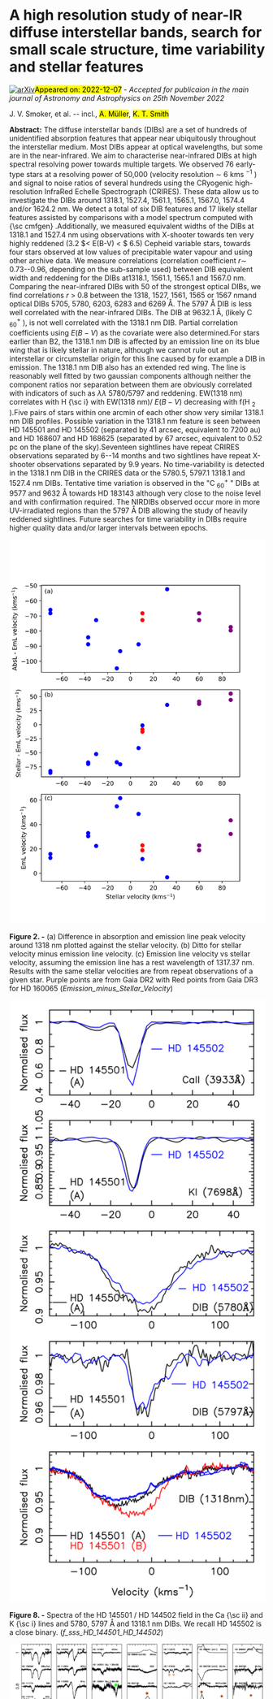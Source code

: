 <div class="macros" style="visibility:hidden;">
$\newcommand{\ensuremath}{}$
$\newcommand{\xspace}{}$
$\newcommand{\object}[1]{\texttt{#1}}$
$\newcommand{\farcs}{{.}''}$
$\newcommand{\farcm}{{.}'}$
$\newcommand{\arcsec}{''}$
$\newcommand{\arcmin}{'}$
$\newcommand{\ion}[2]{#1#2}$
$\newcommand{\textsc}[1]{\textrm{#1}}$
$\newcommand{\hl}[1]{\textrm{#1}}$
$\newcommand$
$\newcommand{\commentAna}[1]{\textcolor{olivegreen}{#1}}$
$\newcommand{\commentRosine}[1]{\textcolor{orange}{#1}}$
$\newcommand$
$\newcommand{\commentNick}[1]{\textcolor{blue}{#1}}$
$\newcommand{\csixty}{C_{60}\xspace}$
$\newcommand{\cseventy}{C_{70}\xspace}$
$\newcommand{\csixtyplus}{C_{60}^{+}\xspace}$
$\newcommand{\andres}[1]{\textcolor{purple}{{Andres: #1}}}$
$\newcommand{\anna}[1]{\textcolor{orange}{{Anna: #1}}}$
$\newcommand{\meriem}[1]{\textcolor{green}{{Meriem: #1}}}$
$\newcommand{\keith}[1]{\textcolor{red}{{Keith: #1}}}$
$\newcommand{\henri}[1]{\textcolor{brown}{{HB: #1}}}$
$\newcommand{\thefigure}{A\@arabic\c@figure}$</div>

<div class="macros" style="visibility:hidden;">
$\newcommand{\ensuremath}{}$
$\newcommand{\xspace}{}$
$\newcommand{\object}[1]{\texttt{#1}}$
$\newcommand{\farcs}{{.}''}$
$\newcommand{\farcm}{{.}'}$
$\newcommand{\arcsec}{''}$
$\newcommand{\arcmin}{'}$
$\newcommand{\ion}[2]{#1#2}$
$\newcommand{\textsc}[1]{\textrm{#1}}$
$\newcommand{\hl}[1]{\textrm{#1}}$
$\newcommand$
$\newcommand{\commentAna}[1]{\textcolor{olivegreen}{#1}}$
$\newcommand{\commentRosine}[1]{\textcolor{orange}{#1}}$
$\newcommand$
$\newcommand{\commentNick}[1]{\textcolor{blue}{#1}}$
$\newcommand{\csixty}{C_{60}\xspace}$
$\newcommand{\cseventy}{C_{70}\xspace}$
$\newcommand{\csixtyplus}{C_{60}^{+}\xspace}$
$\newcommand{\andres}[1]{\textcolor{purple}{{Andres: #1}}}$
$\newcommand{\anna}[1]{\textcolor{orange}{{Anna: #1}}}$
$\newcommand{\meriem}[1]{\textcolor{green}{{Meriem: #1}}}$
$\newcommand{\keith}[1]{\textcolor{red}{{Keith: #1}}}$
$\newcommand{\henri}[1]{\textcolor{brown}{{HB: #1}}}$
$\newcommand{\thefigure}{A\@arabic\c@figure}$</div>



<div id="title">

# A high resolution study of near-IR diffuse interstellar bands, search for small scale structure, time variability and stellar features

</div>
<div id="comments">

[![arXiv](https://img.shields.io/badge/arXiv-2212.03563-b31b1b.svg)](https://arxiv.org/abs/2212.03563)<mark>Appeared on: 2022-12-07</mark> - _Accepted for publicaion in the main journal of Astronomy and Astrophysics on 25th November 2022_

</div>
<div id="authors">

J. V. Smoker, et al. -- incl., <mark><mark>A. Müller</mark></mark>, <mark><mark>K. T. Smith</mark></mark>

</div>
<div id="abstract">

**Abstract:** The diffuse interstellar bands (DIBs) are a set of hundreds of unidentified absorption features that appear near ubiquitously throughout the interstellar medium. Most DIBs appear at optical wavelengths, but some are in the near-infrared. We aim to characterise near-infrared DIBs at high spectral resolving power towards multiple targets. We observed 76 early-type stars at a resolving power of 50,000 (velocity resolution $\sim$ 6 kms $^{-1}$ ) and signal to noise ratios of several hundreds using the CRyogenic high-resolution InfraRed Echelle Spectrograph (CRIRES). These data allow us to investigate the DIBs around 1318.1, 1527.4, 1561.1, 1565.1, 1567.0, 1574.4 and/or 1624.2 nm. We detect a total of six DIB features and 17 likely stellar features assisted by comparisons with a model spectrum computed with {\sc cmfgen} .Additionally, we measured equivalent widths of the DIBs at 1318.1 and 1527.4 nm using observations with X-shooter towards ten very highly reddened (3.2 $< E(B-V) < $ 6.5) Cepheid variable stars, towards four stars observed at low values of precipitable water vapour and using other archive data. We measure correlations (correlation coefficient $r\sim$ 0.73--0.96, depending on the sub-sample used) between DIB equivalent width and reddening for the DIBs at1318.1, 1561.1, 1565.1 and 1567.0 nm. Comparing the near-infrared DIBs with 50 of the strongest optical DIBs, we find correlations $r$ > 0.8 between the 1318, 1527, 1561, 1565 or 1567 nmand optical DIBs 5705, 5780, 6203, 6283 and 6269 Å. The 5797 Å  DIB is less well correlated with the near-infrared DIBs. The DIB at 9632.1 Å, (likely C $_{60}^+$ ), is not well correlated with the 1318.1 nm DIB. Partial correlation coefficients using $E(B-V)$ as the covariate were also determined.For stars earlier than B2, the 1318.1 nm DIB is affected by an emission line on its blue wing that is likely stellar in nature, although we cannot rule out an interstellar or circumstellar origin for this line caused by for example a DIB in emission. The 1318.1 nm DIB also has an extended red wing. The line is reasonably well fitted by two gaussian components although neither the component ratios nor separation between them are obviously correlated with indicators of such as $\lambda\lambda$ 5780/5797 and reddening. EW(1318 nm) correlates with H {\sc i} with EW(1318 nm)/ $E(B-V)$ decreasing with f(H $_{2}$ ).Five pairs of stars within one arcmin of each other show very similar 1318.1 nm DIB profiles. Possible variation in the 1318.1 nm feature is seen between HD 145501 and HD 145502 (separated by 41 arcsec, equivalent to 7200 au) and HD 168607 and HD 168625 (separated by 67 arcsec, equivalent to 0.52 pc on the plane of the sky).Seventeen sightlines have repeat CRIRES observations separated by 6--14 months and two sightlines have repeat X-shooter observations separated by 9.9 years. No time-variability is detected in the 1318.1 nm DIB in the CRIRES data or the 5780.5, 5797.1 1318.1 and 1527.4 nm DIBs. Tentative time variation is observed in the "C $_{60}^+$ " DIBs at 9577 and 9632 Å   towards HD 183143 although very close to the noise level and with confirmation required. The NIRDIBs observed occur more in more UV-irradiated regions than the 5797 Å   DIB allowing the study of heavily reddened sightlines. Future searches for time variability in DIBs require higher quality data and/or larger intervals between epochs.

</div>

<div id="div_fig1">

<img src="tmp_2212.03563/./Plot_Different_Emission_Velocities.png" alt="Fig2" width="100%"/>

**Figure 2. -** (a) Difference in absorption and emission line peak velocity around 1318 nm plotted against the stellar velocity. (b) Ditto for stellar velocity minus emission line velocity. (c) Emission line velocity vs stellar velocity, assuming the emission line has a rest wavelength of 1317.37 nm. Results with the same stellar velocities are from repeat observations of a given star. Purple points are from Gaia DR2 with Red points from Gaia DR3 for HD 160065 (*Emission_minus_Stellar_Velocity*)

</div>
<div id="div_fig2">

<img src="tmp_2212.03563/./PlotSmallScaleStructure_HR6026_HD145501_Field.png" alt="Fig8" width="100%"/>

**Figure 8. -** Spectra of the HD 145501 / HD 144502 field in the Ca {\sc ii} and K {\sc i} lines and 5780, 5797 Å   and 1318.1 nm DIBs. We recall HD 145502 is a close binary. (*f_sss_HD_144501_HD_144502*)

</div>
<div id="div_fig3">

<img src="tmp_2212.03563/./CRIRES_Spectra_Examples_PAGE01_Annotated.png" alt="Fig13" width="100%"/>

**Figure 13. -** Normalised CRIRES spectra showing examples of all stellar and interstellar features observed. The ordinate is the normalised flux plus an offset with the abscissa being the wavelength in nm. Stellar lines: Red stars: 1315.4 nm, Green: 1316.8 nm, Cyan: 1316.5 nm (EmL), Purple: 1317.3 nm (EmL, uncertain), Light Green: 1529.9 nm, Yellow: 1566.1 nm (EmL), Gold: 1562.4, 1563.0, 1563.5 nm), Navy: 1633.8; Black: 1610.9 nm; Brown: 1555.7, 1616.7, 1625.3, 1626.1, 1634.2 nm (EmL). DIBs: Blue squares: 1318.1 nm, Green: 1527.1 nm, Cyan: 1561.1 nm, Purple: 1565.1 nm, Pink: 1567.0 nm. Not shown: broad and weak feature around 1564.4 nm. (*f_CRIRES_exaample_spectra_1*)

</div>